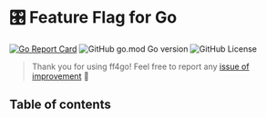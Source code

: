 # 🎛️ Feature Flag for Go

[![Go Report Card](https://goreportcard.com/badge/github.com/dorianneto/ff4go)](https://goreportcard.com/report/github.com/dorianneto/ff4go)
![GitHub go.mod Go version](https://img.shields.io/github/go-mod/go-version/dorianneto/ff4go)
![GitHub License](https://img.shields.io/github/license/dorianneto/ff4go)

> Thank you for using ff4go! Feel free to report any [issue of improvement](https://github.com/dorianneto/ff4go/issues) 🙏

## Table of contents
